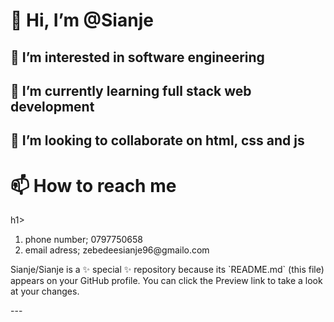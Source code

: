 <h1>👋 Hi, I’m @Sianje</h1>
<h2>👀 I’m interested in  software engineering</h2>
<h2>🌱 I’m currently learning full stack web development</h2>
<h2>💞️ I’m looking to collaborate on html, css and js</h2>
<h1>📫 How to reach me</h1>h1>
<ol>
  <li>phone number; 0797750658</li>
  <li>email adress; zebedeesianje96@gmailo.com</li>
</ol>
<p>Sianje/Sianje is a ✨ special ✨ repository because its `README.md` (this file) appears on your GitHub profile.
You can click the Preview link to take a look at your changes.</p>
---
